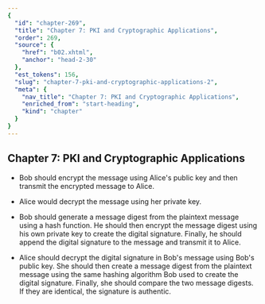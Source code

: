 ```yaml
---
{
  "id": "chapter-269",
  "title": "Chapter 7: PKI and Cryptographic Applications",
  "order": 269,
  "source": {
    "href": "b02.xhtml",
    "anchor": "head-2-30"
  },
  "est_tokens": 156,
  "slug": "chapter-7-pki-and-cryptographic-applications-2",
  "meta": {
    "nav_title": "Chapter 7: PKI and Cryptographic Applications",
    "enriched_from": "start-heading",
    "kind": "chapter"
  }
}
---
```

## Chapter 7: PKI and Cryptographic Applications

- Bob should encrypt the message using Alice's public key and then transmit the encrypted message to Alice.

- Alice would decrypt the message using her private key.

- Bob should generate a message digest from the plaintext message using a hash function. He should then encrypt the message digest using his own private key to create the digital signature. Finally, he should append the digital signature to the message and transmit it to Alice.

- Alice should decrypt the digital signature in Bob's message using Bob's public key. She should then create a message digest from the plaintext message using the same hashing algorithm Bob used to create the digital signature. Finally, she should compare the two message digests. If they are identical, the signature is authentic.
